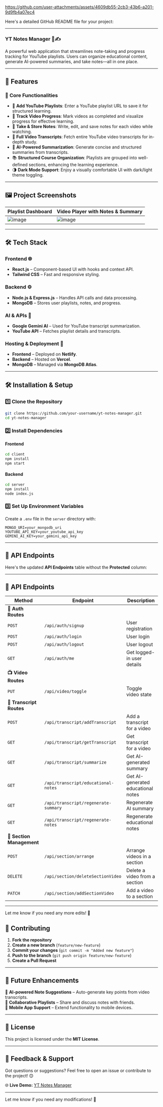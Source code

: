 

https://github.com/user-attachments/assets/4609db55-2cb3-43b6-a201-9d9fb4a07ec4

Here's a detailed GitHub README file for your project:  

---

### **YT Notes Manager** 🎥✍️  
A powerful web application that streamlines note-taking and progress tracking for YouTube playlists. Users can organize educational content, generate AI-powered summaries, and take notes—all in one place.

---

## 🚀 **Features**  

### 🎯 **Core Functionalities**
- 📌 **Add YouTube Playlists**: Enter a YouTube playlist URL to save it for structured learning.  
- 🎥 **Track Video Progress**: Mark videos as completed and visualize progress for effective learning.  
- 📝 **Take & Store Notes**: Write, edit, and save notes for each video while watching.  
- 📜 **Full Video Transcripts**: Fetch entire YouTube video transcripts for in-depth study.  
- 🤖 **AI-Powered Summarization**: Generate concise and structured summaries from transcripts.  
- 📚 **Structured Course Organization**: Playlists are grouped into well-defined sections, enhancing the learning experience.  
- 🌗 **Dark Mode Support**: Enjoy a visually comfortable UI with dark/light theme toggling.  

---

## 🖼️ **Project Screenshots**  
| Playlist Dashboard  | Video Player with Notes & Summary |
|---------------------|--------------------------------|
|  ![image](https://github.com/user-attachments/assets/287455df-b8ce-426b-911b-4494157efb13) |![image](https://github.com/user-attachments/assets/c51cfbc4-b368-44d7-ba5b-7189d25a01ac) |


---

## 🛠️ **Tech Stack**  
### **Frontend** 🌐  
- **React.js** – Component-based UI with hooks and context API.  
- **Tailwind CSS** – Fast and responsive styling.  

### **Backend** ⚙️  
- **Node.js & Express.js** – Handles API calls and data processing.  
- **MongoDB** – Stores user playlists, notes, and progress.  

### **AI & APIs** 🤖  
- **Google Gemini AI** – Used for YouTube transcript summarization.  
- **YouTube API** – Fetches playlist details and transcripts.  

### **Hosting & Deployment** 🚀  
- **Frontend** – Deployed on **Netlify**.  
- **Backend** – Hosted on **Vercel**.  
- **MongoDB** – Managed via **MongoDB Atlas**.  

---

## 🛠️ **Installation & Setup**  

### **1️⃣ Clone the Repository**  
```sh
git clone https://github.com/your-username/yt-notes-manager.git
cd yt-notes-manager
```

### **2️⃣ Install Dependencies**  
#### **Frontend**  
```sh
cd client
npm install
npm start
```

#### **Backend**  
```sh
cd server
npm install
node index.js
```

### **3️⃣ Set Up Environment Variables**  
Create a `.env` file in the `server` directory with:  
```env
MONGO_URI=your_mongodb_uri
YOUTUBE_API_KEY=your_youtube_api_key
GEMINI_AI_KEY=your_gemini_api_key
```

---

## 📌 **API Endpoints**  

Here's the updated **API Endpoints** table without the **Protected** column:  

---

## 📌 **API Endpoints**  

| **Method** | **Endpoint**                | **Description**                                 |
|-----------|-----------------------------|-----------------------------------------------|
| **🔐 Auth Routes** |
| `POST`    | `/api/auth/signup`          | User registration                            |
| `POST`    | `/api/auth/login`           | User login                                   |
| `POST`    | `/api/auth/logout`          | User logout                                  |
| `GET`     | `/api/auth/me`              | Get logged-in user details                   |
| **📺 Video Routes** |
| `PUT`     | `/api/video/toggle`         | Toggle video state                           |
| **📜 Transcript Routes** |
| `POST`    | `/api/transcript/addTranscript`  | Add a transcript for a video                 |
| `GET`     | `/api/transcript/getTranscript`  | Get transcript for a video                   |
| `GET`     | `/api/transcript/summarize`      | Get AI-generated summary                     |
| `GET`     | `/api/transcript/educational-notes` | Get AI-generated educational notes           |
| `GET`     | `/api/transcript/regenerate-summary` | Regenerate AI summary                        |
| `GET`     | `/api/transcript/regenerate-notes` | Regenerate educational notes                 |
| **📌 Section Management** |
| `POST`    | `/api/section/arrange`      | Arrange videos in a section                  |
| `DELETE`  | `/api/section/deleteSectionVideo` | Delete a video from a section                |
| `PATCH`   | `/api/section/addSectionVideo`  | Add a video to a section                     |

---

Let me know if you need any more edits! 🚀
## 🤝 **Contributing**  
1. **Fork the repository**  
2. **Create a new branch** (`feature/new-feature`)  
3. **Commit your changes** (`git commit -m "Added new feature"`)  
4. **Push to the branch** (`git push origin feature/new-feature`)  
5. **Create a Pull Request**  

---

## 🎯 **Future Enhancements**  
🔹 **AI-powered Note Suggestions** – Auto-generate key points from video transcripts.  
🔹 **Collaborative Playlists** – Share and discuss notes with friends.  
🔹 **Mobile App Support** – Extend functionality to mobile devices.  

---

## 📜 **License**  
This project is licensed under the **MIT License**.  

---

## 💬 **Feedback & Support**  
Got questions or suggestions? Feel free to open an issue or contribute to the project! 😊  

🌐 **Live Demo:** [YT Notes Manager](https://yt-notes-frontend.netlify.app/)  

---

Let me know if you need any modifications! 🚀

